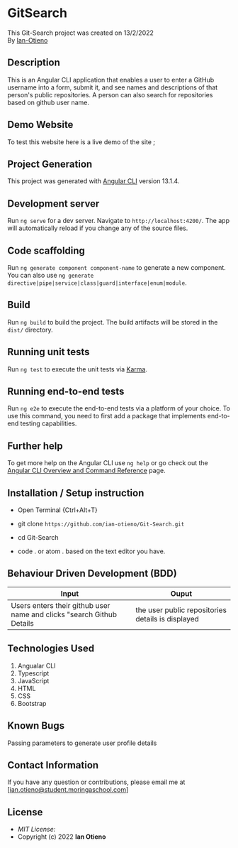 # GitSearch
This Git-Search project was created on 13/2/2022 <br>
By [Ian-Otieno](https://github.com/ian-otieno)

## Description

This is  an Angular CLI application that enables a user to enter a GitHub username into a form, submit it, and see names and descriptions of that person's public repositories. A person can also search for repositories based on github user name.

## Demo Website
To test this website here is a live demo of the site ;

## Project Generation

This project was generated with [Angular CLI](https://github.com/angular/angular-cli) version 13.1.4.

## Development server

Run `ng serve` for a dev server. Navigate to `http://localhost:4200/`. The app will automatically reload if you change any of the source files.

## Code scaffolding

Run `ng generate component component-name` to generate a new component. You can also use `ng generate directive|pipe|service|class|guard|interface|enum|module`.

## Build

Run `ng build` to build the project. The build artifacts will be stored in the `dist/` directory.

## Running unit tests

Run `ng test` to execute the unit tests via [Karma](https://karma-runner.github.io).

## Running end-to-end tests

Run `ng e2e` to execute the end-to-end tests via a platform of your choice. To use this command, you need to first add a package that implements end-to-end testing capabilities.

## Further help

To get more help on the Angular CLI use `ng help` or go check out the [Angular CLI Overview and Command Reference](https://angular.io/cli) page.

## Installation / Setup instruction
* Open Terminal {Ctrl+Alt+T}

* git clone ```https://github.com/ian-otieno/Git-Search.git```

* cd Git-Search

* code . or atom . based on the text editor you have.


## Behaviour Driven Development (BDD)
| Input                    	| Ouput                                                                                        	|
|--------------------------	|----------------------------------------------------------------------------------------------	|
|Users enters their github user name and clicks "search Github Details  | the user  public repositories details is displayed  |


## Technologies Used
1. Angualar CLI
2. Typescript
3. JavaScript
4. HTML 
5. CSS
6. Bootstrap


## Known Bugs
Passing parameters to generate user profile details

## Contact Information 

If you have any question or contributions, please email me at [ian.otieno@student.moringaschool.com]

## License
* *MIT License:*
* Copyright (c) 2022 **Ian Otieno**


